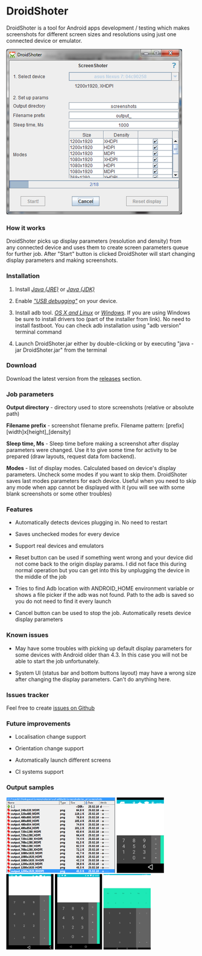 DroidShoter
=================

DroidShoter is a tool for Android apps development / testing which makes screenshots for different screen sizes and resolutions using just one connected device or emulator.

![Main screen](readme_screenshots/DroidShoter.png "DroidShoter main screen")

### How it works

DroidShoter picks up display parameters (resolution and density) from any connected device and uses them to create screen parameters queue for further job. After "Start" button is clicked DroidShoter will start changing display parameters and making screenshots.

### Installation

1.  Install [*Java (JRE)*](http://www.oracle.com/technetwork/java/javase/downloads/index.html) or [*Java (JDK)*](http://www.oracle.com/technetwork/java/javase/downloads/jdk8-downloads-2133151.html)

2.  Enable [*"USB debugging"*](http://developer.android.com/tools/device.html#device-developer-options) on your device.

3.  Install adb tool. [*OS X and Linux*](http://forum.xda-developers.com/android/general/adb-fastboot-binaries-os-x-inclusive-t2941205) or [*Windows*](http://forum.xda-developers.com/showthread.php?p=48915118#post48915118). If you are using Windows be sure to install drivers too (part of the installer from link). No need to install fastboot. You can check adb installation using "adb version" terminal command

4.  Launch DroidShoter.jar either by double-clicking or by executing "java -jar DroidShoter.jar" from the terminal

### Download

Download the latest version from the [releases](https://github.com/vfarafonov/DroidShoter/releases/latest) section.

### Job parameters

**Output directory** - directory used to store screenshots (relative or absolute path)

**Filename prefix** - screenshot filename prefix. Filename pattern: \[prefix\]\[width\]x\[height\]\_\[density\]

**Sleep time, Ms** - Sleep time before making a screenshot after display parameters were changed. Use it to give some time for activity to be prepared (draw layouts, request data fom backend).

**Modes** - list of display modes. Calculated based on device's display parameters. Uncheck some modes if you want to skip them. DroidShoter saves last modes parameters for each device. Useful when you need to skip any mode when app cannot be displayed with it (you will see with some blank screenshots or some other troubles)

### Features

-   Automatically detects devices plugging in. No need to restart

-   Saves unchecked modes for every device

-   Support real devices and emulators

-   Reset button can be used if something went wrong and your device did not come back to the origin display params. I did not face this during normal operation but you can get into this by unplugging the device in the middle of the job

-   Tries to find Adb location with ANDROID\_HOME environment variable or shows a file picker if the adb was not found. Path to the adb is saved so you do not need to find it every launch

-   Cancel button can be used to stop the job. Automatically resets device display parameters

### Known issues

-   May have some troubles with picking up default display parameters for some devices with Android older than 4.3. In this case you will not be able to start the job unfortunately.

-   System UI (status bar and bottom buttons layout) may have a wrong size after changing the display parameters. Can't do anything here.

### Issues tracker

Feel free to create [issues on Github](https://github.com/vfarafonov/DroidShoter/issues)

### Future improvements

-   Localisation change support

-   Orientation change support

-   Automatically launch different screens

-   CI systems support

### Output samples

<img src="readme_screenshots/Files.png" height="200">
<img src="readme_screenshots/output_320x480_MDPI.png" height="200">
<img src="readme_screenshots/output_480x854_MDPI.png" height="200">
<img src="readme_screenshots/output_720x1280_XHDPI.png" height="200">
<img src="readme_screenshots/output_1200x1920_MDPI.png" height="200">
